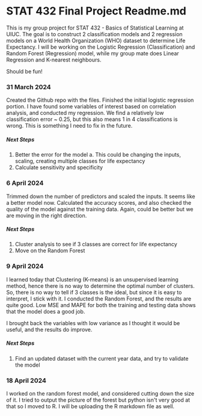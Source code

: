 # STAT 432 Final Project Readme.md
This is my group project for STAT 432 - Basics of Statistical Learning at UIUC. The goal is to construct 2 classification models and 2 regression models on a World Health Organization (WHO) dataset to determine Life Expectancy. I will be working on the Logistic Regression (Classification) and Random Forest (Regression) model, while my group mate does Linear Regression and K-nearest neighbours. 

Should be fun!

### 31 March 2024
Created the Github repo with the files. Finished the initial logistic regression portion. I have found some variables of interest based on correlation analysis, and conducted my regression. We find a relatively low classification error ~ 0.25, but this also means 1 in 4 classifications is wrong. This is something I need to fix in the future. 

##### Next Steps
1. Better the error for the model
    a. This could be changing the inputs, scaling, creating multiple classes for life expectancy
2. Calculate sensitivity and specificity

### 6 April 2024
Trimmed down the number of predictors and scaled the inputs. It seems like a better model now. Calculated the accuracy scores, and also checked the quality of the model against the training data. Again, could be better but we are moving in the right direction. 

##### Next Steps
1. Cluster analysis to see if 3 classes are correct for life expectancy
2. Move on the Random Forest

### 9 April 2024
I learned today that Clustering (K-means) is an unsupervised learning method, hence there is no way to determine the optimal number of clusters. So, there is no way to tell if 3 classes is the ideal, but since it is easy to interpret, I stick with it. I conducted the Random Forest, and the results are quite good. Low MSE and MAPE for both the training and testing data shows that the model does a good job. 

I brought back the variables with low variance as I thought it would be useful, and the results do improve. 

##### Next Steps
1. Find an updated dataset with the current year data, and try to validate the model

### 18 April 2024
I worked on the random forest model, and considered cutting down the size of it. I tried to output the picture of the forest but python isn't very good at that so I moved to R. I will be uploading the R markdown file as well. 